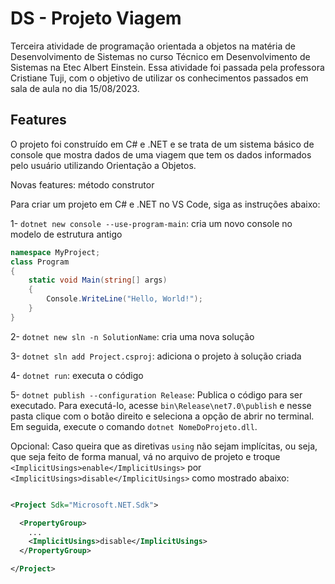 # DS - Projeto Viagem
Terceira atividade de programação orientada a objetos na matéria de Desenvolvimento de Sistemas no curso Técnico em Desenvolvimento de Sistemas na Etec Albert Einstein.
Essa atividade foi passada pela professora Cristiane Tuji, com o objetivo de utilizar os conhecimentos passados em sala de aula no dia 15/08/2023.

## Features

O projeto foi construído em C# e .NET e se trata de um sistema básico de console que mostra dados de uma viagem que tem os dados informados pelo usuário utilizando Orientação a Objetos.

Novas features: método construtor

Para criar um projeto em C# e .NET no VS Code, siga as instruções abaixo:

1- `dotnet new console --use-program-main`: cria um novo console no modelo de estrutura antigo

~~~C#
namespace MyProject;
class Program
{
    static void Main(string[] args)
    {
        Console.WriteLine("Hello, World!");
    }
}
~~~

2- `dotnet new sln -n SolutionName`: cria uma nova solução

3- `dotnet sln add Project.csproj`: adiciona o projeto à solução criada

4- `dotnet run`: executa o código

5- `dotnet publish --configuration Release`: Publica o código para ser executado. 
Para executá-lo, acesse `bin\Release\net7.0\publish` e nesse pasta clique com o botão direito e seleciona a opção de abrir no terminal. Em seguida, execute o comando `dotnet NomeDoProjeto.dll`.

Opcional: Caso queira que as diretivas `using` não sejam implícitas, ou seja, que seja feito de forma manual, vá no arquivo de projeto e troque `<ImplicitUsings>enable</ImplicitUsings>` por `<ImplicitUsings>disable</ImplicitUsings>` como mostrado abaixo:

~~~XML

<Project Sdk="Microsoft.NET.Sdk">

  <PropertyGroup>
    ...
    <ImplicitUsings>disable</ImplicitUsings>
  </PropertyGroup>

</Project>

~~~
